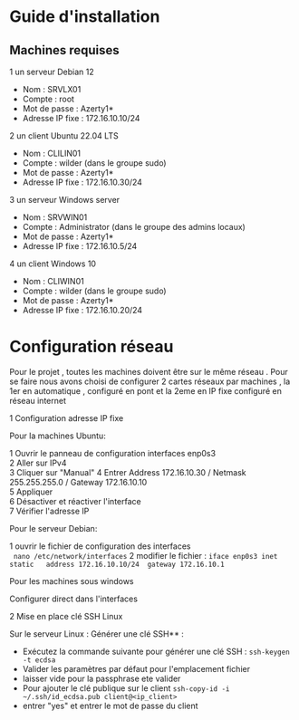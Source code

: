 # Guide d'installation 

## Machines requises

 1 un serveur Debian 12
   - Nom : SRVLX01
   - Compte : root
   - Mot de passe : Azerty1*
   - Adresse IP fixe : 172.16.10.10/24

 
 2 un client Ubuntu 22.04 LTS
   - Nom : CLILIN01
   - Compte : wilder (dans le groupe sudo)
   - Mot de passe : Azerty1*
   - Adresse IP fixe : 172.16.10.30/24
     
 3 un serveur Windows server
   - Nom : SRVWIN01
   - Compte : Administrator (dans le groupe des admins locaux)
   - Mot de passe : Azerty1*
   - Adresse IP fixe : 172.16.10.5/24
     
 4 un client Windows 10 
   - Nom : CLIWIN01
   - Compte : wilder (dans le groupe sudo)
   - Mot de passe : Azerty1*
   - Adresse IP fixe : 172.16.10.20/24


# Configuration réseau 

Pour le projet , toutes les machines doivent être sur le même réseau .
Pour se faire nous avons choisi de configurer 2 cartes réseaux par machines , la 1er en automatique , configuré en pont et la 2eme en IP fixe configuré en réseau internet

 1 Configuration adresse IP fixe 

 Pour la machines Ubuntu:
 
 1 Ouvrir le panneau de configuration interfaces enp0s3  
 2 Aller sur IPv4  
 3 Cliquer sur "Manual" 
 4 Entrer Address 172.16.10.30 / Netmask 255.255.255.0 / Gateway 172.16.10.10  
 5 Appliquer  
 6 Désactiver et réactiver l'interface  
 7 Vérifier l'adresse IP  

 Pour le serveur Debian:

 1 ouvrir le fichier de configuration des interfaces  
 ` nano /etc/network/interfaces` 
 2 modifier le fichier : 
 ` iface enp0s3 inet static  
       address 172.16.10.10/24 
       gateway 172.16.10.1 `

  Pour les machines sous windows 

 Configurer direct dans l'interfaces 


 2 Mise en place clé SSH Linux 

 Sur le serveur Linux : Générer une clé SSH** :
   - Exécutez la commande suivante pour générer une clé SSH :
     `
     ssh-keygen -t ecdsa
     `
   - Valider les paramètres par défaut pour l'emplacement fichier
   - laisser vide pour la passphrase ete valider
   - Pour ajouter le clé publique sur le client
     ` ssh-copy-id -i ~/.ssh/id_ecdsa.pub client@<ip_client> `
   - entrer "yes" et entrer le mot de passe du client 
     
 
 

 
  
